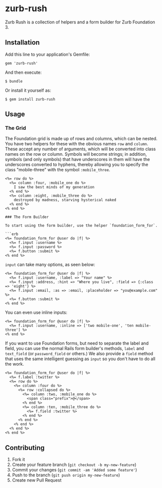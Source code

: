 zurb-rush
=========

Zurb Rush is a collection of helpers and a form builder for Zurb Foundation 3.

## Installation

Add this line to your application's Gemfile:

    gem 'zurb-rush'

And then execute:

    $ bundle

Or install it yourself as:

    $ gem install zurb-rush

## Usage

### The Grid

The Foundation grid is made up of rows and columns, which can be nested. You have two helpers for these with the obvious names `row` and `column`. These accept any number of arguments, which will be converted into class names on the row or column. Symbols will become strings; in addition, symbols (and only symbols) that have underscores in them will have the underscores converted to hyphens, thereby allowing you to specify the class "mobile-three" with the symbol `:mobile_three`.

```erb
<%= row do %>
  <%= column :four, :mobile_one do %>
    I saw the best minds of my generation
  <% end %>
  <%= column :eight, :mobile_three do %>
    destroyed by madness, starving hysterical naked
  <% end %>
<% end %>

### The Form Builder

To start using the form builder, use the helper `foundation_form_for`.

```erb
<%= foundation_form_for @user do |f| %>
  <%= f.input :username %>
  <%= f.input :password %>
  <%= f.button :submit %>
<% end %>
```

`input` can take many options, as seen below:

```erb
<%= foundation_form_for @user do |f| %>
  <%= f.input :username, :label => "Your name" %>
  <%= f.input :address, :hint => "Where you live", :field => {:class => 'eight'} %>
  <%= f.input :email, :as => :email, :placeholder => "you@example.com" %>
  <%= f.button :submit %>
<% end %>
```

You can even use inline inputs:

```erb
<%= foundation_form_for @user do |f| %>
  <%= f.input :username, :inline => ['two mobile-one', 'ten mobile-three'] %>
<% end %>
```

If you want to use Foundation forms, but need to separate the label and field, you can use the normal Rails form builder's methods, `label` and `text_field` (or `password_field` or others.) We also provide a `field` method that uses the same intelligent guessing as `input` so you don't have to do all the work.

```erb
<%= foundation_form_for @user do |f| %>
  <%= f.label :twitter %>
  <%= row do %>
    <%= column :four do %>
      <%= row :collapsed do %>
        <%= column :two, :mobile_one do %>
          <span class="prefix">@</span>
        <% end %>
        <%= column :ten, :mobile_three do %>
          <%= f.field :twitter %>
        <% end %>
      <% end %>
    <% end %>
  <% end %>
<% end %>
```
 

## Contributing

1. Fork it
2. Create your feature branch (`git checkout -b my-new-feature`)
3. Commit your changes (`git commit -am 'Added some feature'`)
4. Push to the branch (`git push origin my-new-feature`)
5. Create new Pull Request

